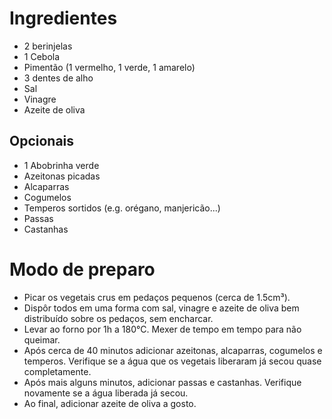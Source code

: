 Ingredientes
============

- 2 berinjelas
- 1 Cebola
- Pimentão (1 vermelho, 1 verde, 1 amarelo)
- 3 dentes de alho
- Sal
- Vinagre
- Azeite de oliva

Opcionais
---------

- 1 Abobrinha verde
- Azeitonas picadas
- Alcaparras
- Cogumelos
- Temperos sortidos (e.g. orégano, manjericão...)
- Passas
- Castanhas

Modo de preparo
===============

- Picar os vegetais crus em pedaços pequenos (cerca de 1.5cm³).
- Dispôr todos em uma forma com sal, vinagre e azeite de oliva bem distribuído sobre
  os pedaços, sem encharcar.
- Levar ao forno por 1h a 180°C. Mexer de tempo em tempo para não queimar.
- Após cerca de 40 minutos adicionar azeitonas, alcaparras, cogumelos e temperos.
  Verifique se a água que os vegetais liberaram já secou quase completamente.
- Após mais alguns minutos, adicionar passas e castanhas. Verifique novamente se
  a água liberada já secou.
- Ao final, adicionar azeite de oliva a gosto.
